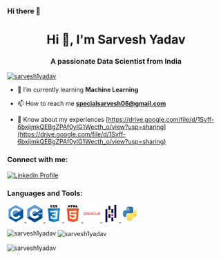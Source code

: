 ### Hi there 👋
<h1 align="center">Hi 👋, I'm Sarvesh Yadav</h1>
<h3 align="center">A passionate Data Scientist from India</h3>

<p align="left"> <a href="https://github.com/ryo-ma/github-profile-trophy"><img src="https://github-profile-trophy.vercel.app/?username=sarvesh1yadav" alt="sarvesh1yadav" /></a> </p>

- 🌱 I’m currently learning **Machine Learning**

- 📫 How to reach me **specialsarvesh06@gmail.com**

- 📄 Know about my experiences [https://drive.google.com/file/d/1Svff-6bxijmkQEBgZPAf0yIG1Wecth_o/view?usp=sharing](https://drive.google.com/file/d/1Svff-6bxijmkQEBgZPAf0yIG1Wecth_o/view?usp=sharing)

<h3 align="left">Connect with me:</h3>
<p align="left">
<a href="https://www.linkedin.com/in/techsarvesh" target="_blank">
  <img align="center" src="https://raw.githubusercontent.com/rahuldkjain/github-profile-readme-generator/master/src/images/icons/Social/linked-in-alt.svg" alt="LinkedIn Profile" height="30" width="40" />
</a>

</p>

<h3 align="left">Languages and Tools:</h3>
<p align="left"> <a href="https://www.cprogramming.com/" target="_blank" rel="noreferrer"> <img src="https://raw.githubusercontent.com/devicons/devicon/master/icons/c/c-original.svg" alt="c" width="40" height="40"/> </a> <a href="https://www.w3schools.com/cpp/" target="_blank" rel="noreferrer"> <img src="https://raw.githubusercontent.com/devicons/devicon/master/icons/cplusplus/cplusplus-original.svg" alt="cplusplus" width="40" height="40"/> </a> <a href="https://www.w3schools.com/css/" target="_blank" rel="noreferrer"> <img src="https://raw.githubusercontent.com/devicons/devicon/master/icons/css3/css3-original-wordmark.svg" alt="css3" width="40" height="40"/> </a> <a href="https://www.w3.org/html/" target="_blank" rel="noreferrer"> <img src="https://raw.githubusercontent.com/devicons/devicon/master/icons/html5/html5-original-wordmark.svg" alt="html5" width="40" height="40"/> </a> <a href="https://www.oracle.com/" target="_blank" rel="noreferrer"> <img src="https://raw.githubusercontent.com/devicons/devicon/master/icons/oracle/oracle-original.svg" alt="oracle" width="40" height="40"/> </a> <a href="https://pandas.pydata.org/" target="_blank" rel="noreferrer"> <img src="https://raw.githubusercontent.com/devicons/devicon/2ae2a900d2f041da66e950e4d48052658d850630/icons/pandas/pandas-original.svg" alt="pandas" width="40" height="40"/> </a> <a href="https://www.python.org" target="_blank" rel="noreferrer"> <img src="https://raw.githubusercontent.com/devicons/devicon/master/icons/python/python-original.svg" alt="python" width="40" height="40"/> </a> </p>

<p><img align="left" src="https://github-readme-stats.vercel.app/api/top-langs?username=sarvesh1yadav&show_icons=true&locale=en&layout=compact" alt="sarvesh1yadav" /></p>

<p>&nbsp;<img align="center" src="https://github-readme-stats.vercel.app/api?username=sarvesh1yadav&show_icons=true&locale=en" alt="sarvesh1yadav" /></p>

<p><img align="center" src="https://github-readme-streak-stats.herokuapp.com/?user=sarvesh1yadav&" alt="sarvesh1yadav" /></p>


<!--
**Sarvesh1Yadav/Sarvesh1Yadav** is a ✨ _special_ ✨ repository because its `README.md` (this file) appears on your GitHub profile.

Here are some ideas to get you started:

- 🔭 I’m currently working on ...
- 🌱 I’m currently learning ...
- 👯 I’m looking to collaborate on ...
- 🤔 I’m looking for help with ...
- 💬 Ask me about ...
- 📫 How to reach me: ...
- 😄 Pronouns: ...
- ⚡ Fun fact: ...
-->
